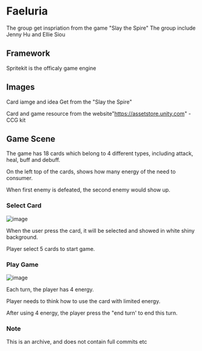 # Faeluria

The group get inspriation from the game "Slay the Spire"
The group include Jenny Hu and Ellie Siou

## Framework
Spritekit is the officaly game engine


## Images
Card iamge and idea Get from the "Slay the Spire"

Card and game resource from the website"https://assetstore.unity.com" - CCG kit


## Game Scene
The game has 18 cards which belong to 4 different types, including attack, heal, buff and debuff.

On the left top of the cards, shows how many energy of the need to consumer.

When first enemy is defeated, the second enemy would show up.


### Select Card
![image](https://github.com/uts-ios-dev/uts-ios-2019-project3-group-118/blob/master/SelectCard.png)

When the user press the card, it will be selected and showed in white shiny background.

Player select 5 cards to start game.


### Play Game
![image](https://github.com/uts-ios-dev/uts-ios-2019-project3-group-118/blob/master/PlayGame.png)

Each turn, the player has 4 energy.

Player needs to think how to use the card with limited energy.

After using 4 energy, the player press the "end turn' to end this turn.


### Note
This is an archive, and does not contain full commits etc
